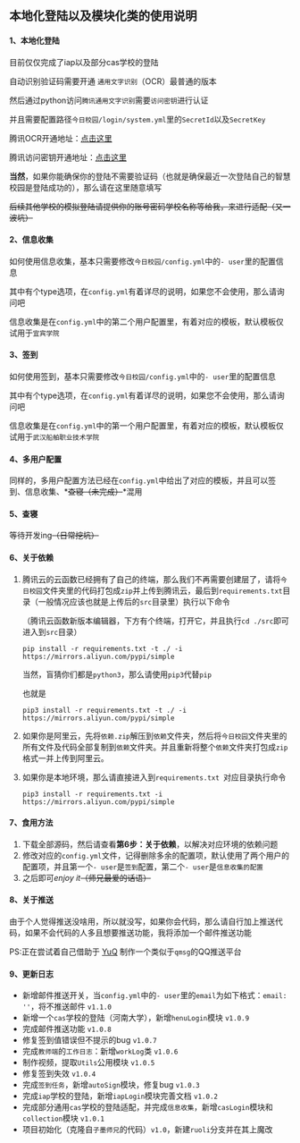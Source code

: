 ## 本地化登陆以及模块化类的使用说明



#### 1、本地化登陆



目前仅仅完成了iap以及部分cas学校的登陆

自动识别验证码需要开通 `通用文字识别`（OCR）最普通的版本

然后通过python访问`腾讯通用文字识别`需要`访问密钥`进行认证

并且需要配置路径`今日校园/login/system.yml`里的`SecretId`以及`SecretKey`

腾讯OCR开通地址：[点击这里](https://console.cloud.tencent.com/ocr/overview)

腾讯访问密钥开通地址：[点击这里](https://console.cloud.tencent.com/cam/capi)

**当然**，如果你能确保你的登陆不需要验证码（也就是确保最近一次登陆自己的智慧校园是登陆成功的），那么请在这里随意填写

~~后续其他学校的模拟登陆请提供你的账号密码学校名称等给我，来进行适配（又一波坑）~~

#### 2、信息收集

如何使用信息收集，基本只需要修改`今日校园/config.yml`中的`- user`里的配置信息

其中有个type选项，在`config.yml`有着详尽的说明，如果您不会使用，那么请询问吧

信息收集是在`config.yml`中的第二个用户配置里，有着对应的模板，默认模板仅试用于`宜宾学院`

#### 3、签到

如何使用签到，基本只需要修改`今日校园/config.yml`中的`- user`里的配置信息

其中有个type选项，在`config.yml`有着详尽的说明，如果您不会使用，那么请询问吧

信息收集是在`config.yml`中的第一个用户配置里，有着对应的模板，默认模板仅试用于`武汉船舶职业技术学院`

#### 4、多用户配置

同样的，多用户配置方法已经在`config.yml`中给出了对应的模板，并且可以签到、信息收集、*~~查寝（未完成）~~*混用

#### 5、查寝

等待开发ing~~（日常挖坑）~~

#### 6、关于依赖

1. 腾讯云的云函数已经拥有了自己的终端，那么我们不再需要创建层了，请将`今日校园`文件夹里的代码打包成`zip`并上传到腾讯云，最后到`requirements.txt`目录（一般情况应该也就是上传后的`src`目录里）执行以下命令

   （腾讯云函数新版本编辑器，下方有个终端，打开它，并且执行`cd ./src`即可进入到`src`目录）

   `pip install -r requirements.txt -t ./ -i https://mirrors.aliyun.com/pypi/simple`

   当然，盲猜你们都是`python3`，那么请使用`pip3`代替`pip`

   也就是

   `pip3 install -r requirements.txt -t ./ -i https://mirrors.aliyun.com/pypi/simple`

2. 如果你是阿里云，先将`依赖.zip`解压到`依赖`文件夹，然后将`今日校园`文件夹里的所有文件及代码全部复制到`依赖`文件夹。并且重新将整个`依赖`文件夹打包成`zip`格式一并上传到阿里云。

3. 如果你是本地环境，那么请直接进入到`requirements.txt `对应目录执行命令

   `pip3 install -r requirements.txt -i https://mirrors.aliyun.com/pypi/simple`

#### 7、食用方法

1. 下载全部源码，然后请查看**第6步：关于依赖**，以解决对应环境的依赖问题
2. 修改对应的`config.yml`文件，记得删除多余的配置项，默认使用了两个用户的配置项，并且第一个`- user`是`签到`配置，第二个`- user`是`信息收集的配置`
3. 之后即可*enjoy it*~~（师兄最爱的话语）~~

#### 8、关于推送

由于个人觉得推送没啥用，所以就没写，如果你会代码，那么请自行加上推送代码，如果不会代码的人多且想要推送功能，我将添加一个邮件推送功能

PS:正在尝试着自己借助于 [YuQ](https://yuqworks.gitee.io/yuq-doc/#/) 制作一个类似于`qmsg`的QQ推送平台

#### 9、更新日志

- 新增邮件推送开关，当`config.yml`中的`- user`里的`email`为如下格式：`email: ''`，将不推送邮件 `v1.1.0`
- 新增一个`cas`学校的登陆（河南大学），新增`henuLogin`模块 `v1.0.9`
- 完成邮件推送功能 `v1.0.8`
- 修复签到值错误但不提示的bug `v1.0.7`
- 完成`教师端`的`工作日志`：新增`workLog`类 `v1.0.6`
- 制作视频，提取`Utils`公用模块 `v1.0.5`
- 修复签到失效 `v1.0.4`
- 完成`签到任务`，新增`autoSign`模块，修复bug `v1.0.3`
- 完成`iap`学校的登陆，新增`iapLogin`模块完善文档 `v1.0.2`
- 完成部分通用`cas`学校的登陆适配，并完成`信息收集`，新增`casLogin`模块和`collection`模块 `v1.0.1`
- 项目初始化（克隆自`子墨师兄`的代码）`v1.0`，新建`ruoli`分支并在其上魔改